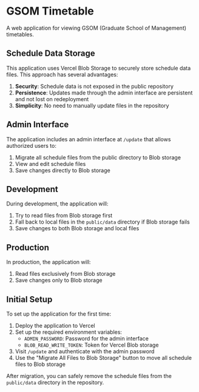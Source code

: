 # GSOM Timetable

A web application for viewing GSOM (Graduate School of Management) timetables.

## Schedule Data Storage

This application uses Vercel Blob Storage to securely store schedule data files. This approach has several advantages:

1. **Security**: Schedule data is not exposed in the public repository
2. **Persistence**: Updates made through the admin interface are persistent and not lost on redeployment
3. **Simplicity**: No need to manually update files in the repository

## Admin Interface

The application includes an admin interface at `/update` that allows authorized users to:

1. Migrate all schedule files from the public directory to Blob storage
2. View and edit schedule files
3. Save changes directly to Blob storage

## Development

During development, the application will:

1. Try to read files from Blob storage first
2. Fall back to local files in the `public/data` directory if Blob storage fails
3. Save changes to both Blob storage and local files

## Production

In production, the application will:

1. Read files exclusively from Blob storage
2. Save changes only to Blob storage

## Initial Setup

To set up the application for the first time:

1. Deploy the application to Vercel
2. Set up the required environment variables:
   - `ADMIN_PASSWORD`: Password for the admin interface
   - `BLOB_READ_WRITE_TOKEN`: Token for Vercel Blob storage
3. Visit `/update` and authenticate with the admin password
4. Use the "Migrate All Files to Blob Storage" button to move all schedule files to Blob storage

After migration, you can safely remove the schedule files from the `public/data` directory in the repository.
